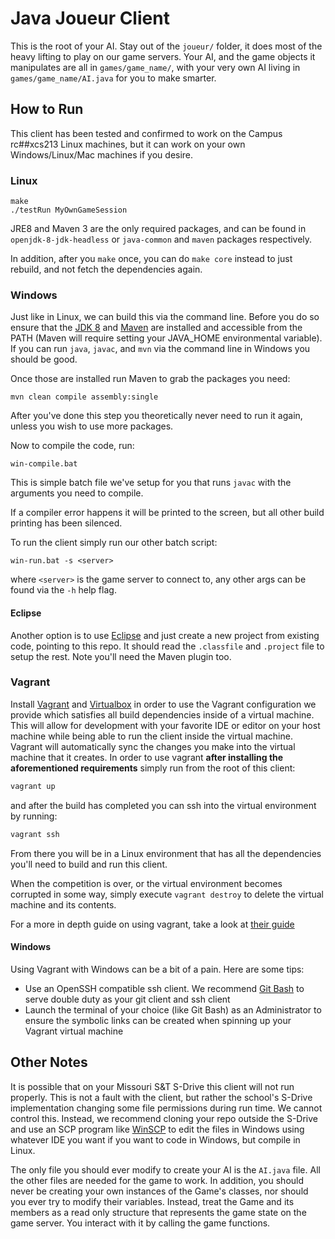 # Java Joueur Client

This is the root of your AI. Stay out of the `joueur/` folder, it does most of the heavy lifting to play on our game servers. Your AI, and the game objects it manipulates are all in `games/game_name/`, with your very own AI living in `games/game_name/AI.java` for you to make smarter.

## How to Run

This client has been tested and confirmed to work on the Campus rc##xcs213 Linux machines, but it can work on your own Windows/Linux/Mac machines if you desire.

### Linux

```
make
./testRun MyOwnGameSession
```

JRE8 and Maven 3 are the only required packages, and can be found in `openjdk-8-jdk-headless` or `java-common` and `maven` packages respectively.

In addition, after you `make` once, you can do `make core` instead to just rebuild, and not fetch the dependencies again.

### Windows

Just like in Linux, we can build this via the command line. Before you do so ensure that the [JDK 8][jdk8] and [Maven][maven] are installed and accessible from the PATH (Maven will require setting your JAVA_HOME environmental variable). If you can run `java`, `javac`, and `mvn` via the command line in Windows you should be good.

Once those are installed run Maven to grab the packages you need:

```
mvn clean compile assembly:single
```
After you've done this step you theoretically never need to run it again, unless you wish to use more packages.

Now to compile the code, run:

```
win-compile.bat
```

This is simple batch file we've setup for you that runs `javac` with the arguments you need to compile.

If a compiler error happens it will be printed to the screen, but all other build printing has been silenced.

To run the client simply run our other batch script:

```
win-run.bat -s <server>
```

where `<server>` is the game server to connect to, any other args can be found via the `-h` help flag.

#### Eclipse

Another option is to use [Eclipse][eclipse] and just create a new project from existing code, pointing to this repo. It should read the `.classfile` and `.project` file to setup the rest. Note you'll need the Maven plugin too.

### Vagrant

Install [Vagrant][vagrant] and [Virtualbox][virtualbox] in order to use the Vagrant configuration we provide which satisfies all build dependencies inside of a virtual machine. This will allow for development with your favorite IDE or editor on your host machine while being able to run the client inside the virtual machine. Vagrant will automatically sync the changes you make into the virtual machine that it creates. In order to use vagrant **after installing the aforementioned requirements** simply run from the root of this client:

```bash
vagrant up
```

and after the build has completed you can ssh into the virtual environment by running:

```bash
vagrant ssh
```

From there you will be in a Linux environment that has all the dependencies you'll need to build and run this client.

When the competition is over, or the virtual environment becomes corrupted in some way, simply execute `vagrant destroy` to delete the virtual machine and its contents.

For a more in depth guide on using vagrant, take a look at [their guide][vagrant-guide]

#### Windows

Using Vagrant with Windows can be a bit of a pain. Here are some tips:

* Use an OpenSSH compatible ssh client. We recommend [Git Bash][gitbash] to serve double duty as your git client and ssh client
* Launch the terminal of your choice (like Git Bash) as an Administrator to ensure the symbolic links can be created when spinning up your Vagrant virtual machine

## Other Notes

It is possible that on your Missouri S&T S-Drive this client will not run properly. This is not a fault with the client, but rather the school's S-Drive implementation changing some file permissions during run time. We cannot control this. Instead, we recommend cloning your repo outside the S-Drive and use an SCP program like [WinSCP][winscp] to edit the files in Windows using whatever IDE you want if you want to code in Windows, but compile in Linux.

The only file you should ever modify to create your AI is the `AI.java` file. All the other files are needed for the game to work. In addition, you should never be creating your own instances of the Game's classes, nor should you ever try to modify their variables. Instead, treat the Game and its members as a read only structure that represents the game state on the game server. You interact with it by calling the game functions.

[jdk8]: http://www.oracle.com/technetwork/java/javase/downloads/jdk8-downloads-2133151.html
[maven]: https://maven.apache.org/install.html
[eclipse]: http://www.eclipse.org/downloads/packages/eclipse-ide-java-developers/mars1
[winscp]: https://winscp.net/eng/download.php
[vagrant]: https://www.vagrantup.com/downloads.html
[virtualbox]: https://www.virtualbox.org/wiki/Downloads
[vagrant-guide]: https://www.vagrantup.com/docs/getting-started/up.html
[virtualbox]: https://www.virtualbox.org/wiki/Downloads
[gitbash]: https://git-scm.com/downloads
